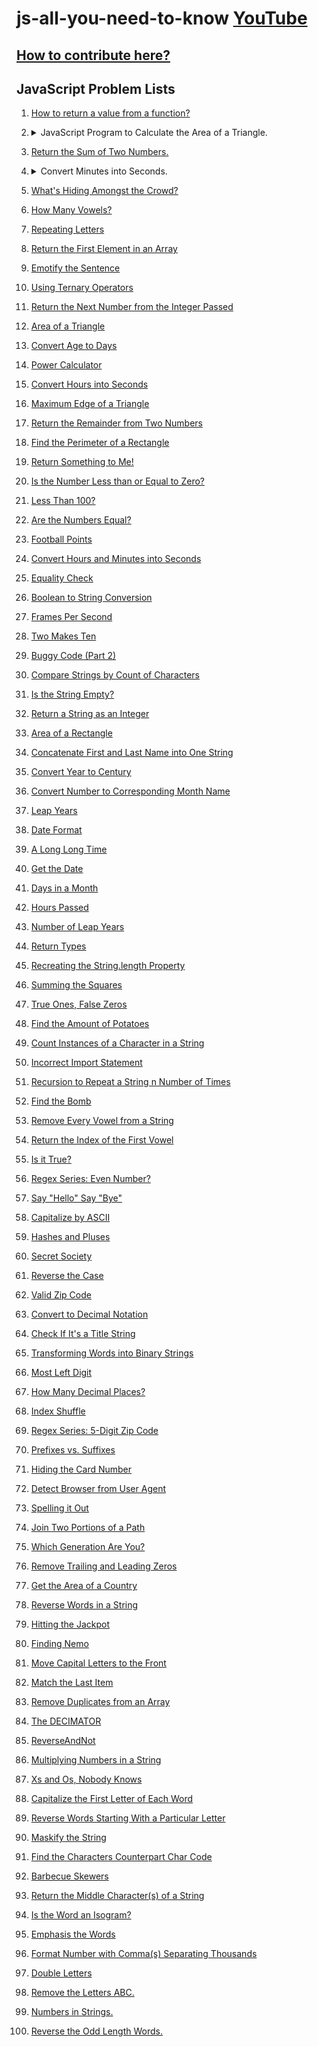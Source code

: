 # js-all-you-need-to-know [YouTube](https://youtube.com/playlist?list=PL_XxuZqN0xVAu_dWUVFbscqZdTzE8t6Z1&si=TUhKqKcvM_6p6d-h)

## [How to contribute here?](CONTRIBUTION.md)

## JavaScript Problem Lists

1. [How to return a value from a function?](https://edabit.com/challenge/ARr5tA458o2tC9FTN)
2. <details>
   <summary>JavaScript Program to Calculate the Area of a Triangle.</summary>
   <br/>
   Input: value of base and height of a triangle

   Output: area of the triangle
   Test Cases:

   1. 5,6 => returns 15
   2. 0,0 => returns 0;

   </details>

3. [Return the Sum of Two Numbers.](https://edabit.com/challenge/3LpBLgNRyaHMvNb4j)

4. <details>
   <summary>Convert Minutes into Seconds.</summary>

   ### **Convert Minutes into Seconds.**

   Write a function that takes an integer minutes and converts it to seconds.

   **Examples**

   ```javascript
   convert(5) ➞ 300

   convert(3) ➞ 180

   convert(2) ➞ 120
   ```

   **Notes**

   - Don't forget to return the result.

   </details>

5. [What's Hiding Amongst the Crowd?](https://edabit.com/challenge/rvsvGvqZ3BzNieKqA)

6. [How Many Vowels?](https://edabit.com/challenge/3EQGHyiYTNc9LPmhF)

7. [Repeating Letters](https://edabit.com/challenge/Mc6Xi4PRw7fDzeMDB)

8. [Return the First Element in an Array](https://edabit.com/challenge/QaApgtePE6QrCZ64o)

9. [Emotify the Sentence](https://edabit.com/challenge/Szh3ib2bpJCYXKrKa)

10. [Using Ternary Operators](https://edabit.com/challenge/32rk4qSmtrB6oJGyn)

11. [Return the Next Number from the Integer Passed](https://edabit.com/challenge/NAQhEoxbofPidLxm9)

12. [Area of a Triangle](https://edabit.com/challenge/3CaszbdZYGN4otQD8)

13. [Convert Age to Days](https://edabit.com/challenge/bL7hSc6Zh4zZJzGmw)

14. [Power Calculator](https://edabit.com/challenge/wAdE9te55cowBLcPs)

15. [Convert Hours into Seconds](https://edabit.com/challenge/6AnQqiEjkJdZrWhPS)

16. [Maximum Edge of a Triangle](https://edabit.com/challenge/nhXofMMyrowMyr9Nv)

17. [Return the Remainder from Two Numbers](https://edabit.com/challenge/Q2j5FTFtsk7PdzrQk)

18. [Find the Perimeter of a Rectangle](https://edabit.com/challenge/XnJ24rWW7iJkNrtsh)

19. [Return Something to Me!](https://edabit.com/challenge/MvZK536X7fyrWH8Qc)

20. [Is the Number Less than or Equal to Zero?](https://edabit.com/challenge/PTiLYyb4A69KZtBCg)

21. [Less Than 100?](https://edabit.com/challenge/9MjEpkL7yAjAqiH58)

22. [Are the Numbers Equal?](https://edabit.com/challenge/QSnaSH5S3oxZkwcNc)

23. [Football Points](https://edabit.com/challenge/GwvwXHWCThHZrR7xu)

24. [Convert Hours and Minutes into Seconds](https://edabit.com/challenge/JesaFi5ntBEbGT8bu)

25. [Equality Check](https://edabit.com/challenge/BGvTMfwxYDRbtaTJ3)

26. [Boolean to String Conversion](https://edabit.com/challenge/KSTkFSnaYBJdo6PHx)

27. [Frames Per Second](https://edabit.com/challenge/d9suvbchE2bnHNQuK)

28. [Two Makes Ten](https://edabit.com/challenge/5erCDJ8eJDrXkmwTK)

29. [Buggy Code (Part 2)](https://edabit.com/challenge/uE9AJ4sSrrpSASMpu)

30. [Compare Strings by Count of Characters](https://edabit.com/challenge/yHGowWucg3k2kJdZ4)

31. [Is the String Empty?](https://edabit.com/challenge/EzbfiquDoAc2Zc9FL)

32. [Return a String as an Integer](https://edabit.com/challenge/rGsgEswWuW339yNxY)

33. [Area of a Rectangle](https://edabit.com/challenge/g6b9HqkXqWu6GpfTo)

34. [Concatenate First and Last Name into One String](https://edabit.com/challenge/RQwdZmtrW8mCnuCMN)

35. [Convert Year to Century](https://edabit.com/challenge/H3fKTSK4dgwXRbfTP)

36. [Convert Number to Corresponding Month Name](https://edabit.com/challenge/NKknKNfeaJxLDfJuZ)

37. [Leap Years](https://edabit.com/challenge/ALmkPHd7eoe5btx9y)

38. [Date Format](https://edabit.com/challenge/NEPFa3NZSd8iiF3ps)

39. [A Long Long Time](https://edabit.com/challenge/9fpBX9AFizhDeFk8R)

40. [Get the Date](https://edabit.com/challenge/K8FPxyGNDXhWQD9jX)

41. [Days in a Month](https://edabit.com/challenge/wNhCHwPXNLJwrTith)

42. [Hours Passed](https://edabit.com/challenge/6dp2xWaQbN9KuKp8P)

43. [Number of Leap Years](https://edabit.com/challenge/EzxPadgs3Y9hYWymS)

44. [Return Types](https://edabit.com/challenge/QWmvQsrSuQRmEN8ne)

45. [Recreating the String.length Property](https://edabit.com/challenge/bvPBzNq9FutDb2X6J)

46. [Summing the Squares](https://edabit.com/challenge/ip7xupP78R5z5mTmT)

47. [True Ones, False Zeros](https://edabit.com/challenge/3BqLw3Rp85Y94nAho)

48. [Find the Amount of Potatoes](https://edabit.com/challenge/u6iaymtE4eYXQ2ZWR)

49. [Count Instances of a Character in a String](https://edabit.com/challenge/kbFhwaDyrd79JrgeB)

50. [Incorrect Import Statement](https://edabit.com/challenge/3XiwjSzuMN4MQN6tJ)

51. [Recursion to Repeat a String n Number of Times](https://edabit.com/challenge/MjqneMZ7aZa8AxXZG)

52. [Find the Bomb](https://edabit.com/challenge/r4hycBjiBNMs6AAjq)

53. [Remove Every Vowel from a String](https://edabit.com/challenge/DbLp2kHgwQbridSSy)

54. [Return the Index of the First Vowel](https://edabit.com/challenge/ppBDRwSoqZYcR95Aq)

55. [Is it True?](https://edabit.com/challenge/b8XYLrNhqryNjkDPd)

56. [Regex Series: Even Number?](https://edabit.com/challenge/pQh6uEM2Dp3BjAyzS)

57. [Say "Hello" Say "Bye"](https://edabit.com/challenge/kLa2w7m4h849k8rmW)

58. [Capitalize by ASCII](https://edabit.com/challenge/KPENunE3uhBcmSQ7C)

59. [Hashes and Pluses](https://edabit.com/challenge/ydBcGvv3n447nbxCy)

60. [Secret Society](https://edabit.com/challenge/zQm9YZTTFPhNtYjDr)

61. [Reverse the Case](https://edabit.com/challenge/PTvYKkvf7oytHmJFm)

62. [Valid Zip Code](https://edabit.com/challenge/Ysk5M8XAscc4fqaAi)

63. [Convert to Decimal Notation](https://edabit.com/challenge/4tLabih2cr5Haw7xo)

64. [Check If It's a Title String](https://edabit.com/challenge/6q9iTtQdnZZM5Cbai)

65. [Transforming Words into Binary Strings](https://edabit.com/challenge/djNxjykvXvKuHvGPZ)

66. [Most Left Digit](https://edabit.com/challenge/tPvx6pgPmerPrwqM8)

67. [How Many Decimal Places?](https://edabit.com/challenge/arKLRM8qGzKZbCxCk)

68. [Index Shuffle](https://edabit.com/challenge/ATbswTsEaMJb37Ez2)

69. [Regex Series: 5-Digit Zip Code](https://edabit.com/challenge/zmyuLfHcbJeTef5yr)

70. [Prefixes vs. Suffixes](https://edabit.com/challenge/pBp7v6zkQvNa9jByh)

71. [Hiding the Card Number](https://edabit.com/challenge/rtpvAqFT3koqMoFCJ)

72. [Detect Browser from User Agent](https://edabit.com/challenge/PbEuBFLRpzgWQwuvY)

73. [Spelling it Out](https://edabit.com/challenge/Akgh37c6dccEsNBt6)

74. [Join Two Portions of a Path](https://edabit.com/challenge/ezv3TCDcgAYhyL3R2)

75. [Which Generation Are You?](https://edabit.com/challenge/48EJWLhF224na8po3)

76. [Remove Trailing and Leading Zeros](https://edabit.com/challenge/3jzycf6fcgwZbvpcf)

77. [Get the Area of a Country](https://edabit.com/challenge/ejfdLAp673DwxSg5R)

78. [Reverse Words in a String](https://edabit.com/challenge/mQunDaXMdXcC9r9xH)

79. [Hitting the Jackpot](https://edabit.com/challenge/hxyvTffvdT4E238CY)

80. [Finding Nemo](https://edabit.com/challenge/c23dFfNiKbnguSQtq)

81. [Move Capital Letters to the Front](https://edabit.com/challenge/8n9RyHThC3dNEPCng)

82. [Match the Last Item](https://edabit.com/challenge/jbR9NupEL8zAZkbKx)

83. [Remove Duplicates from an Array](https://edabit.com/challenge/Wd7WKqm95jhcAGATG)

84. [The DECIMATOR](https://edabit.com/challenge/qabZCHGmuTak57C7h)

85. [ReverseAndNot](https://edabit.com/challenge/moK78CirzYbqk6g3z)

86. [Multiplying Numbers in a String](https://edabit.com/challenge/TzxoYExuxuQw2ahWR)

87. [Xs and Os, Nobody Knows](https://edabit.com/challenge/RG5NJWDa7pZGFkhTA)

88. [Capitalize the First Letter of Each Word](https://edabit.com/challenge/LvtsCQNpx7CwHGubf)

89. [Reverse Words Starting With a Particular Letter](https://edabit.com/challenge/KffCqRz23XL5ewbgH)

90. [Maskify the String](https://edabit.com/challenge/32mN4NsXypmqtuYkA)

91. [Find the Characters Counterpart Char Code](https://edabit.com/challenge/fbaLZPNjTvYtY444B)

92. [Barbecue Skewers](https://edabit.com/challenge/uAGzHNBWbNj2iNqLr)

93. [Return the Middle Character(s) of a String](https://edabit.com/challenge/R3649PDvoFf6wGxyg)

94. [Is the Word an Isogram?](https://edabit.com/challenge/rJPgai5r5XdXeQmLg)

95. [Emphasis the Words](https://edabit.com/challenge/HRPCRRZ9FPYiXnNhH)

96. [Format Number with Comma(s) Separating Thousands](https://edabit.com/challenge/5o7CE6N4uNAGDzjRg)

97. [Double Letters](https://edabit.com/challenge/YHLaB8itA9tEDN5TG)

98. [Remove the Letters ABC.](https://edabit.com/challenge/RftQjZs3srJnRBEH8)

99. [Numbers in Strings.](https://edabit.com/challenge/eCPim4XcssdZdvs32)

100. [Reverse the Odd Length Words.](https://edabit.com/challenge/yYfQoo6rkMezauG77)
